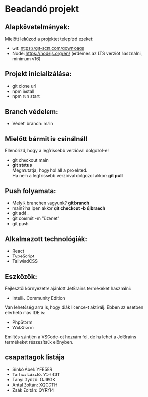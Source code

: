 # Beadandó projekt

## Alapkövetelmények:
Mielőtt lehúzod a projektet telepítsd ezeket:
- Git: https://git-scm.com/downloads
- Node: https://nodejs.org/en/ (érdemes az LTS verziót használni, minimum v16)

## Projekt inicializálása:
- git clone url
- npm install
- npm run start

## Branch védelem:
- Védett branch: main

## Mielőtt bármit is csinálnál!
Ellenőrizd, hogy a legfrissebb verzióval dolgozol-e!
- git checkout main
- **git status**<br/>
Megmutatja, hogy hol áll a projekted.<br/>
Ha nem a legfrissebb verzióval dolgozol akkor: **git pull**

## Push folyamata:
- Melyik branchen vagyunk? **git branch**
- main? ha igen akkor **git checkout -b újbranch**
- git add .
- git commit -m "üzenet"
- git push

## Alkalmazott technológiák:
- React
- TypeScript
- TailwindCSS

## Eszközök:
Fejlesztői környezetre ajánlott JetBrains termékeket használni:
- IntelliJ Community Edition

Van lehetőség arra is, hogy diák licence-t aktiválj. Ebben az esetben elérhető más IDE is:
- PhpStorm
- WebStorm

Említés szintjén a VSCode-ot hoznám fel, de ha lehet a JetBrains termékeket részesítsük előnyben.

## csapattagok listája
- Sinkó Ábel: YFE5BR
- Tarhos László: Y5H4ST
- Tanyi Győző: OJIKGK
- Antal Zoltán: XQCCTH
- Zsák Zoltán: QYRYI4